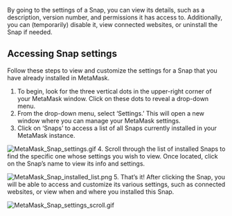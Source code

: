 By going to the settings of a Snap, you can view its details, such as a description, version number, and permissions it has access to. Additionally, you can (temporarily) disable it, view connected websites, or uninstall the Snap if needed.


Accessing Snap settings
-----------------------


Follow these steps to view and customize the settings for a Snap that you have already installed in MetaMask.


1. To begin, look for the three vertical dots in the upper-right corner of your MetaMask window. Click on these dots to reveal a drop-down menu.
2. From the drop-down menu, select ‘Settings.’ This will open a new window where you can manage your MetaMask settings.
3. Click on ‘Snaps’ to access a list of all Snaps currently installed in your MetaMask instance.


![MetaMask_Snap_settings.gif](https://support.metamask.io/hc/article_attachments/18378285433883)
4. Scroll through the list of installed Snaps to find the specific one whose settings you wish to view. Once located, click on the Snap’s name to view its info and settings.


![MetaMask_Snap_installed_list.png](https://support.metamask.io/hc/article_attachments/18378316715547)
5. That’s it! After clicking the Snap, you will be able to access and customize its various settings, such as connected websites, or view when and where you installed this Snap.


![MetaMask_Snap_settings_scroll.gif](https://support.metamask.io/hc/article_attachments/18378285465627)

